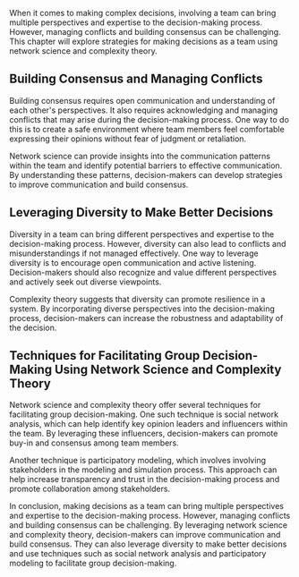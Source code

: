
When it comes to making complex decisions, involving a team can bring multiple perspectives and expertise to the decision-making process. However, managing conflicts and building consensus can be challenging. This chapter will explore strategies for making decisions as a team using network science and complexity theory.

Building Consensus and Managing Conflicts
-----------------------------------------

Building consensus requires open communication and understanding of each other's perspectives. It also requires acknowledging and managing conflicts that may arise during the decision-making process. One way to do this is to create a safe environment where team members feel comfortable expressing their opinions without fear of judgment or retaliation.

Network science can provide insights into the communication patterns within the team and identify potential barriers to effective communication. By understanding these patterns, decision-makers can develop strategies to improve communication and build consensus.

Leveraging Diversity to Make Better Decisions
---------------------------------------------

Diversity in a team can bring different perspectives and expertise to the decision-making process. However, diversity can also lead to conflicts and misunderstandings if not managed effectively. One way to leverage diversity is to encourage open communication and active listening. Decision-makers should also recognize and value different perspectives and actively seek out diverse viewpoints.

Complexity theory suggests that diversity can promote resilience in a system. By incorporating diverse perspectives into the decision-making process, decision-makers can increase the robustness and adaptability of the decision.

Techniques for Facilitating Group Decision-Making Using Network Science and Complexity Theory
---------------------------------------------------------------------------------------------

Network science and complexity theory offer several techniques for facilitating group decision-making. One such technique is social network analysis, which can help identify key opinion leaders and influencers within the team. By leveraging these influencers, decision-makers can promote buy-in and consensus among team members.

Another technique is participatory modeling, which involves involving stakeholders in the modeling and simulation process. This approach can help increase transparency and trust in the decision-making process and promote collaboration among stakeholders.

In conclusion, making decisions as a team can bring multiple perspectives and expertise to the decision-making process. However, managing conflicts and building consensus can be challenging. By leveraging network science and complexity theory, decision-makers can improve communication and build consensus. They can also leverage diversity to make better decisions and use techniques such as social network analysis and participatory modeling to facilitate group decision-making.
